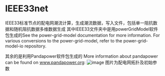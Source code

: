 # IEEE33net
IEEE33标准节点的配电网潮流计算，生成潮流数据，写入文件，包括单一阻抗数据和随机阻抗数据多维数据生成
其中IEEE33文件夹中是用powerGridModel软件包生成的See the power-grid-model documentation for more information. For various conversions to the power-grid-model, refer to the power-grid-model-io repository.

其余的是利用Pandapower软件包生成的
More information about pandapower can be found on www.pandapower.org:
![image](https://github.com/user-attachments/assets/cf8f8286-a706-45c6-86a6-ccfddbbfbc50)
图片为配电网拓扑及初始参数
